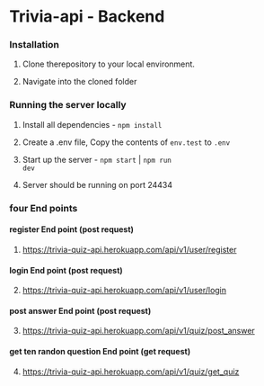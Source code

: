 # Trivia-api - Backend

### Installation


1. Clone therepository to your local environment.

2. Navigate into the cloned folder 


### Running the server locally

1. Install all dependencies - <code>npm install</code>

2. Create a .env file, Copy the contents of <code>env.test</code> to <code>.env</code>

3. Start up the server - <code>npm start</code> | <code>npm run dev</code>

4. Server should be running on port 24434

###   four End points

####  register End point (post request)

1. https://trivia-quiz-api.herokuapp.com/api/v1/user/register

####  login End point (post request)

2. https://trivia-quiz-api.herokuapp.com/api/v1/user/login

####  post answer End point (post request)

3. https://trivia-quiz-api.herokuapp.com/api/v1/quiz/post_answer

####  get ten randon question End point (get request)


4. https://trivia-quiz-api.herokuapp.com/api/v1/quiz/get_quiz